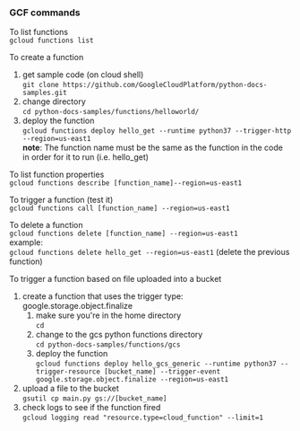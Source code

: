 ### GCF commands

To list functions  
`gcloud functions list`  

To create a function  
1. get sample code (on cloud shell)  
`git clone https://github.com/GoogleCloudPlatform/python-docs-samples.git`  
2. change directory  
`cd python-docs-samples/functions/helloworld/`  
3. deploy the function  
`gcloud functions deploy hello_get --runtime python37 --trigger-http --region=us-east1`  
**note**: The function name must be the same as the function in the code in order for it to run (i.e. hello_get)

To list function properties  
`gcloud functions describe [function_name]--region=us-east1`  

To trigger a function (test it)  
`gcloud functions call [function_name] --region=us-east1`  

To delete a function  
`gcloud functions delete [function_name] --region=us-east1`  
example:  
`gcloud functions delete hello_get --region=us-east1` (delete the previous function)  

To trigger a function based on file uploaded into a bucket  
1. create a function that uses the trigger type: google.storage.object.finalize  
   1. make sure you're in the home directory  
      `cd`  
   2. change to the gcs python functions directory  
      `cd python-docs-samples/functions/gcs`  
   3. deploy the function  
      `gcloud functions deploy hello_gcs_generic --runtime python37 --trigger-resource [bucket_name] --trigger-event google.storage.object.finalize --region=us-east1`  
2. upload a file to the bucket  
`gsutil cp main.py gs://[bucket_name]`  
3. check logs to see if the function fired  
`gcloud logging read "resource.type=cloud_function" --limit=1`  
